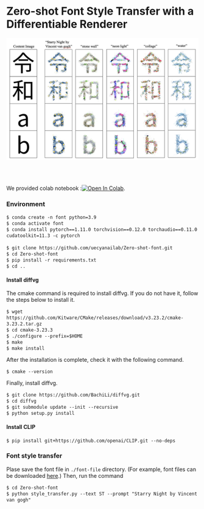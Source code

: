 # Zero-shot Font Style Transfer with a Differentiable Renderer

<img src="images/result.png">

<br><br>

We provided colab notebook :[![Open In Colab](https://colab.research.google.com/assets/colab-badge.svg)](https://colab.research.google.com/drive/1vxDVb_JkNGklfDNToWdyNrRy4S4PtKTD?usp=sharing).

### Environment 
```
$ conda create -n font python=3.9
$ conda activate font
$ conda install pytorch==1.11.0 torchvision==0.12.0 torchaudio==0.11.0 cudatoolkit=11.3 -c pytorch

$ git clone https://github.com/uecyanailab/Zero-shot-font.git
$ cd Zero-shot-font
$ pip install -r requirements.txt
$ cd ..
```

#### Install diffvg
The cmake command is required to install diffvg. If you do not have it, follow the steps below to install it.
```
$ wget https://github.com/Kitware/CMake/releases/download/v3.23.2/cmake-3.23.2.tar.gz
$ cd cmake-3.23.3
$ ./configure --prefix=$HOME
$ make
$ make install
```
After the installation is complete, check it with the following command.
```
$ cmake --version
```
Finally, install diffvg.
```
$ git clone https://github.com/BachiLi/diffvg.git
$ cd diffvg
$ git submodule update --init --recursive
$ python setup.py install 
```

#### Install CLIP
```                                   
$ pip install git+https://github.com/openai/CLIP.git --no-deps
```

### Font style transfer
Plase save the font file in `./font-file` directory. (For example, font files can be downloaded [here](https://fonts.google.com/).)
Then, run the command
```
$ cd Zero-shot-font
$ python style_transfer.py --text ST --prompt "Starry Night by Vincent van gogh"
```
